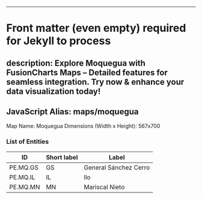   ---
# Front matter (even empty) required for Jekyll to process
description: Explore Moquegua with FusionCharts Maps – Detailed features for seamless integration. Try now & enhance your data visualization today! 
---

## JavaScript Alias: maps/moquegua

Map Name: Moquegua
Dimensions (Width x Height): 567x700


### List of Entities

ID | Short label | Label
---|---|---|
PE.MQ.GS| GS | General Sánchez Cerro
PE.MQ.IL| IL | Ilo
PE.MQ.MN| MN | Mariscal Nieto
